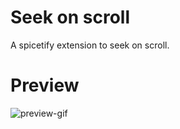 # Seek on scroll

A spicetify extension to seek on scroll.

# Preview

![preview-gif](https://github.com/iamxyntho/seekonscroll/blob/main/preview/preview_market.gif?raw=true)
